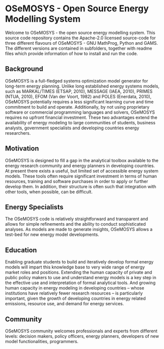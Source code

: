 # OSeMOSYS - Open Source Energy Modelling System

Welcome to OSeMOSYS - the open source energy modelling system. This source code
repository contains the Apache-2.0 licensed source-code for three different
flavours of OSeMOSYS - GNU MathProg, Python and GAMS.
The different versions are contained in subfolders, together with readme files
which provide information of how to install and run the code.

## Background

OSeMOSYS is a full-fledged systems optimization model generator for long-term
energy planning.
Unlike long established energy systems models,
such as MARKAL/TIMES (ETSAP, 2010), MESSAGE (IAEA, 2010), PRIMES (NTUA, 2010),
EFOM (Van der Voort, 1982) and POLES (Enerdata, 2010),
OSeMOSYS potentially requires a less significant learning curve and time
commitment to build and operate. 
Additionally, by not using proprietary software or commercial programming
languages and solvers, OSeMOSYS requires no upfront financial investment.
These two advantages extend the availability of energy modeling 
to large communities of students, business analysts, government specialists
and developing countries energy researchers.

## Motivation

OSeMOSYS is designed to fill a gap in the analytical toolbox available to the energy research community and energy planners in developing countries. At present there exists a useful, but limited set of accessible energy system models. These tools often require significant investment in terms of human resources, training and software purchases in order to apply or further develop them. In addition, their structure is often such that integration with other tools, when possible, can be difficult.

## Energy Specialists

The OSeMOSYS code is relatively straightforward and transparent and allows for simple refinements and the ability to conduct sophisticated analyses. As models are made to generate insights, OSeMOSYS allows a test-bed for new energy model developments.

## Education

Enabling graduate students to build and iteratively develop formal energy models will impart this knowledge base to very wide range of energy market roles and positions. Extending the human capacity of private and public policy makers to use and understand energy models is a key step in the effective use and interpretation of formal analytical tools. And growing human capacity in energy modeling in developing countries – whose institutions have relatively fewer research resources – is particularly important, given the growth of developing countries in energy related emissions, resource use, and demand for energy services. 

## Community

OSeMOSYS community welcomes professionals and experts from different levels: decision makers, policy officers, energy planners, developers of new model functionalities, programmers.
